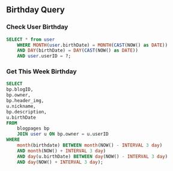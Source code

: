 ## Birthday Query

### Check User Birthday

```sql
SELECT * from user
	WHERE MONTH(user.birthDate) = MONTH(CAST(NOW() as DATE))
	AND DAY(birthDate) = DAY(CAST(NOW() as DATE))
	AND user.userID = ?;
```

### Get This Week Birthday

```sql
SELECT
bp.blogID,
bp.owner,
bp.header_img,
u.nickname,
bp.description,
u.birthDate
FROM
    blogpages bp
    JOIN user u ON bp.owner = u.userID
WHERE
    month(birthdate) BETWEEN month(NOW() - INTERVAL 3 day)
    AND month(NOW() + INTERVAL 3 day)
    AND day(u.birthDate) BETWEEN day(NOW() - INTERVAL 3 day)
    AND day(NOW() + INTERVAL 3 day);
```

